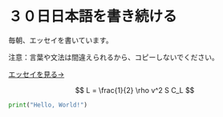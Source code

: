 # ３０日日本語を書き続ける

毎朝、エッセイを書いています。

注意：言葉や文法は間違えられるから、コピーしないでください。

[エッセイを見る→](/essays)

$$ 
L = \frac{1}{2} \rho v^2 S C_L
$$

```python
print("Hello, World!")
```
